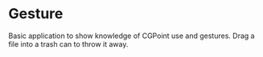 # Gesture
Basic application to show knowledge of CGPoint use and gestures. Drag a file into a trash can to throw it away. 
